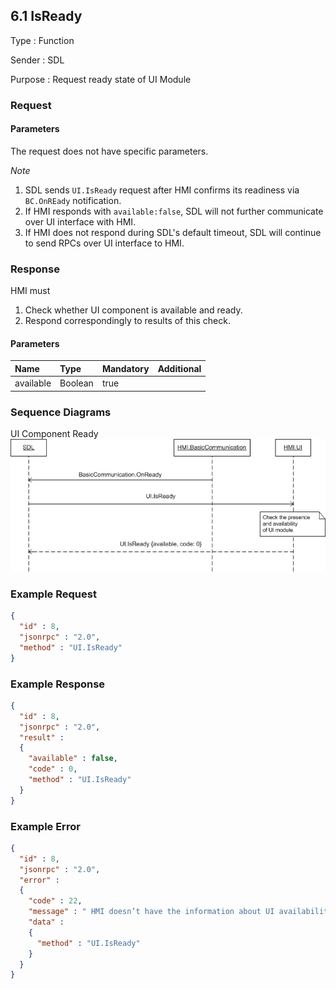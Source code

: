 ## 6.1  IsReady

Type
: Function

Sender
: SDL

Purpose
: Request ready state of UI Module


### Request

#### Parameters

The request does not have specific parameters.

_Note_

1. SDL sends `UI.IsReady` request after HMI confirms its readiness via `BC.OnREady` notification.
2. If HMI responds with `available:false`, SDL will not further communicate over UI interface with HMI.
3. If HMI does not respond during SDL's default timeout, SDL will continue to send RPCs over UI interface to HMI.


### Response

HMI must

1. Check whether UI component is available and ready.
2. Respond correspondingly to results of this check.


#### Parameters

|Name|Type|Mandatory|Additional|
|:---|:---|:--------|:---------|
|available|Boolean|true||

### Sequence Diagrams

UI Component Ready
![IsReady](../Guide_assets/7_2IsReady.png)


### Example Request

```json
{
  "id" : 8,
  "jsonrpc" : "2.0",
  "method" : "UI.IsReady"
}
```
### Example Response

```json
{
  "id" : 8,
  "jsonrpc" : "2.0",
  "result" :
  {
    "available" : false,
    "code" : 0,
    "method" : "UI.IsReady"
  }
}
```

### Example Error

```json
{
  "id" : 8,
  "jsonrpc" : "2.0",
  "error" :
  {
    "code" : 22,
    "message" : " HMI doesn’t have the information about UI availability or some failure occurred ",
    "data" :
    {
      "method" : "UI.IsReady"
    }
  }
}
```
